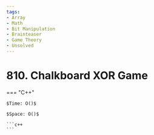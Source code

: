 ```yaml
---
tags:
- Array
- Math
- Bit Manipulation
- Brainteaser
- Game Theory
- Unsolved
---
```



# 810. Chalkboard XOR Game

=== "C++"

    $Time: O()$

    $Space: O()$

    ```c++
    ```